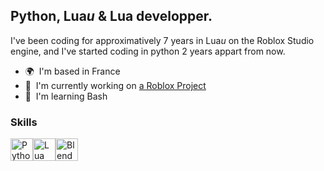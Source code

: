 Python, Lua*u* & Lua developper.
------------------------------

I've been coding for approximatively 7 years in Lua*u* on the Roblox Studio engine, and I've started coding in python 2 years appart from now.

*   🌍  I'm based in France
*   🚀  I'm currently working on [a Roblox Project](https://www.roblox.com/games/12508321599/ARC-A-Advanced-Research-Complex-Ar-s)
*   🧠  I'm learning Bash

### Skills 
<p align="left">
<a href="https://www.python.org/" target="_blank" rel="noreferrer"><img src="https://raw.githubusercontent.com/danielcranney/readme-generator/main/public/icons/skills/python-colored.svg" width="36" height="36" alt="Python" /></a><a href="https://www.lua.org/" target="_blank" rel="noreferrer"><img src="https://upload.wikimedia.org/wikipedia/commons/c/cf/Lua-Logo.svg" width="36" height="36" alt="Lua" /></a><a href="https://www.blender.org/" target="_blank" rel="noreferrer"><img src="https://upload.wikimedia.org/wikipedia/commons/thumb/0/0c/Blender_logo_no_text.svg/2503px-Blender_logo_no_text.svg.png" width="36" height="36" alt="Blender" /></a>
                    </p>
                    
